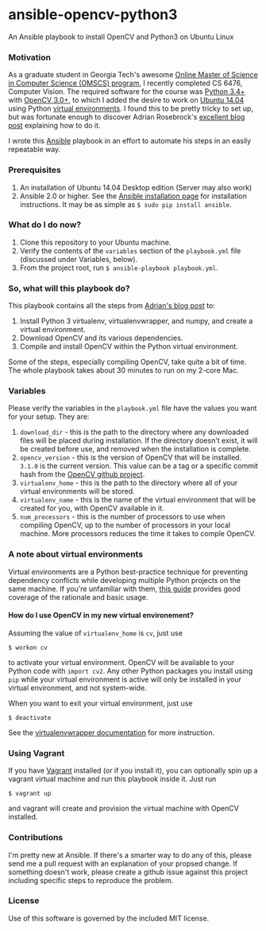 # ansible-opencv-python3
An Ansible playbook to install OpenCV and Python3 on Ubuntu Linux

### Motivation
As a graduate student in Georgia Tech's awesome [Online Master of Science in Computer Science (OMSCS) program](http://www.omscs.gatech.edu/), I recently completed CS 6476, Computer Vision.  The required software for the course was [Python 3.4+](https://www.python.org/) with [OpenCV 3.0+](http://opencv.org/), to which I added the desire to work on [Ubuntu 14.04](http://www.ubuntu.com/) using Python [virtual environments](https://virtualenv.pypa.io/en/latest/).  I found this to be pretty tricky to set up, but was fortunate enough to discover Adrian Rosebrock's [excellent blog post](http://www.pyimagesearch.com/2015/07/20/install-opencv-3-0-and-python-3-4-on-ubuntu/) explaining how to do it.

I wrote this [Ansible](https://www.ansible.com/) playbook in an effort to automate his steps in an easily repeatable way.

### Prerequisites
1. An installation of Ubuntu 14.04 Desktop edition (Server may also work)
2. Ansible 2.0 or higher.  See the [Ansible installation page](http://docs.ansible.com/ansible/intro_installation.html) for installation instructions.  It may be as simple as `$ sudo pip install ansible`.

### What do I do now?
1. Clone this repository to your Ubuntu machine.
2. Verify the contents of the `variables` section of the `playbook.yml` file (discussed under Variables, below).
3. From the project root, run `$ ansible-playbook playbook.yml`.

### So, what will this playbook do?
This playbook contains all the steps from [Adrian's blog post](http://www.pyimagesearch.com/2015/07/20/install-opencv-3-0-and-python-3-4-on-ubuntu/) to:

1. Install Python 3 virtualenv, virtualenvwrapper, and numpy, and create a virtual environment.
2. Download OpenCV and its various dependencies.
3. Compile and install OpenCV within the Python virtual environment.

Some of the steps, especially compiling OpenCV, take quite a bit of time.  The whole playbook takes about 30 minutes to run on my 2-core Mac.

### Variables
Please verify the variables in the `playbook.yml` file have the values you want for your setup.  They are:

1. `download_dir` - this is the path to the directory where any downloaded files will be placed during installation.  If the directory doesn't exist, it will be created before use, and removed when the installation is complete.
2. `opencv_version` - this is the version of OpenCV that will be installed.  `3.1.0` is the current version.  This value can be a tag or a specific commit hash from the [OpenCV github project](https://github.com/Itseez/opencv).
3. `virtualenv_home` - this is the path to the directory where all of your virtual environments will be stored.
4. `virtualenv_name` - this is the name of the virtual environment that will be created for you, with OpenCV available in it.
5. `num_processors` - this is the number of processors to use when compiling OpenCV, up to the number of processors in your local machine.  More processors reduces the time it takes to comple OpenCV.

### A note about virtual environments
Virtual environments are a Python best-practice technique for preventing dependency conflicts while developing multiple Python projects on the same machine.  If you're unfamiliar with them, [this guide](http://docs.python-guide.org/en/latest/dev/virtualenvs/) provides good coverage of the rationale and basic usage.

#### How do I use OpenCV in my new virtual environement?
Assuming the value of `virtualenv_home` is `cv`, just use

`$ workon cv`

to activate your virtual environment.  OpenCV will be available to your Python code with  `import cv2`.  Any other Python packages you install using `pip` while your virtual environment is active will only be installed in your virtual environment, and not system-wide.

When you want to exit your virtual environment, just use

`$ deactivate`

See the [virtualenvwrapper documentation](https://virtualenvwrapper.readthedocs.io/en/latest/) for more instruction.

### Using Vagrant
If you have [Vagrant](https://www.vagrantup.com/) installed (or if you install it), you can optionally spin up a vagrant virtual machine and run this playbook inside it.  Just run

`$ vagrant up`

and vagrant will create and provision the virtual machine with OpenCV installed.

### Contributions
I'm pretty new at Ansible.  If there's a smarter way to do any of this, please send me a pull request with an explanation of your propsed change.  If something doesn't work, please create a github issue against this project including specific steps to reproduce the problem.

### License
Use of this software is governed by the included MIT license.

